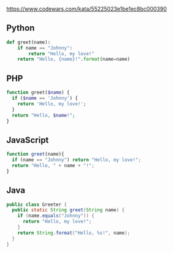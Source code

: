 https://www.codewars.com/kata/55225023e1be1ec8bc000390

## Python
```python
def greet(name):
    if name == "Johnny":
        return "Hello, my love!"
    return "Hello, {name}!".format(name=name)
```

## PHP
```php
function greet($name) {
  if ($name == 'Johnny') {
    return 'Hello, my love!';
  }
  return "Hello, $name!";
}
```

## JavaScript
```js
function greet(name){
  if (name == "Johnny") return "Hello, my love!";
  return "Hello, " + name + "!";
}
```

## Java
```java
public class Greeter {
  public static String greet(String name) {
    if (name.equals("Johnny")) {
      return "Hello, my love!";
    }
    return String.format("Hello, %s!", name);
  }
}
```